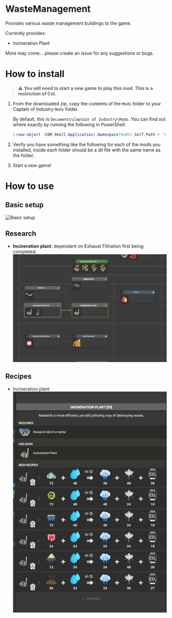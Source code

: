 # WasteManagement

Provides various waste management buildings to the game.

Currently provides:
* Incineration Plant

More may come... please create an issue for any suggestions or bugs.

# How to install

> :warning: **You will need to start a new game to play this mod. This is a restriction of CoI.**

1. From the downloaded zip, copy the contents of the `Mods` folder to your Captain of Industry `Mods` folder.

    By default, this is `Documents\Captain of Industry\Mods`. You can find out where exactly by running the following in PowerShell:
    ```powershell
    ((new-object -COM Shell.Application).Namespace(0x05).Self.Path + '\Captain of Industry\Mods')
    ```

2. Verify you have something like the following for each of the mods you installed, inside each folder should be a dll file with the same name as the folder.

3. Start a new game!

# How to use

## Basic setup
![Basic setup](docs/basicsetup.png)

## Research
* **Incineration plant**: dependant on Exhaust Filtration first being completed.
![Research: Incineration Plant](docs/research_incinerationplant.png)

## Recipes
* Incineration plant
![Recipes: Incineration Plant](docs/recipes_incinerationplant.png)

